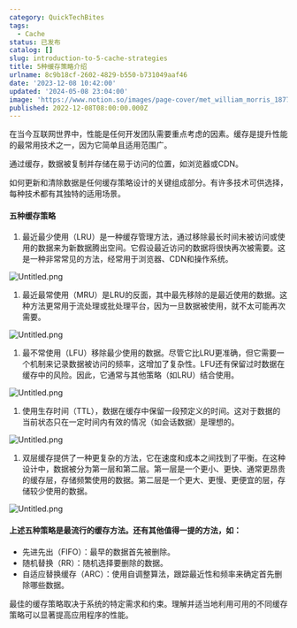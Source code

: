 ```yaml
---
category: QuickTechBites
tags:
  - Cache
status: 已发布
catalog: []
slug: introduction-to-5-cache-strategies
title: 5种缓存策略介绍
urlname: 8c9b18cf-2602-4829-b550-b731049aaf46
date: '2023-12-08 10:42:00'
updated: '2024-05-08 23:04:00'
image: 'https://www.notion.so/images/page-cover/met_william_morris_1877_willow.jpg'
published: 2022-12-08T08:00:00.000Z
---
```


在当今互联网世界中，性能是任何开发团队需要重点考虑的因素。缓存是提升性能的最常用技术之一，因为它简单且适用范围广。


通过缓存，数据被复制并存储在易于访问的位置，如浏览器或CDN。


如何更新和清除数据是任何缓存策略设计的关键组成部分。有许多技术可供选择，每种技术都有其独特的适用场景。


#### 五种缓存策略

1. 最近最少使用（LRU）是一种缓存管理方法，通过移除最长时间未被访问或使用的数据来为新数据腾出空间。它假设最近访问的数据将很快再次被需要。这是一种非常常见的方法，经常用于浏览器、CDN和操作系统。

![Untitled.png](https://prod-files-secure.s3.us-west-2.amazonaws.com/5d24fe63-e567-4804-86f9-9fdc62e13082/74494354-3dc7-4fc2-be3e-7e15913b3f24/Untitled.png?X-Amz-Algorithm=AWS4-HMAC-SHA256&X-Amz-Content-Sha256=UNSIGNED-PAYLOAD&X-Amz-Credential=ASIAZI2LB466ZNKYDVNU%2F20250202%2Fus-west-2%2Fs3%2Faws4_request&X-Amz-Date=20250202T213315Z&X-Amz-Expires=3600&X-Amz-Security-Token=IQoJb3JpZ2luX2VjEOr%2F%2F%2F%2F%2F%2F%2F%2F%2F%2FwEaCXVzLXdlc3QtMiJHMEUCIB7f96tme9Z5WrdvivOkI8GA1bXWgx7jULxBy9IiTfU9AiEAzBgx1Rhdt3aIBPGViavZqtrfGBNMFzWRq5%2FfQo1xS4EqiAQI8%2F%2F%2F%2F%2F%2F%2F%2F%2F%2F%2FARAAGgw2Mzc0MjMxODM4MDUiDDlTadf%2FxTXujvdvXCrcA34yzkgeTeHK9GUe5P8VLGqqW%2F3HTUdZKcifUgk9sd9ynfXgrBCnoBzFl1xKVtQhYSeQldolCD5hVdlzyEgLETM7Xds23JhOIDr1qzCQtUN%2F46PnMBtjnY8rB9zl%2FXlOZur1ZV1GaKiIewyclPA9f9vTw3INpu5AbM2ta6t6%2FkFUvDbrtqNr9SN4iRIXhFa%2Bpvma937ABAmxk7h2jsdFB4%2FNCuMTzrVnUXlH1gltJ0zp%2BJko9YgJN6svhI7q%2FKCjrGhB3UfIfpQaq6m%2BXvUMhe2XjWuPVGfL%2BsnWHxujjXSqpGPswBFRKT7U2%2Bhy8bUIEn4Lz9G7sGU5mpqX5hy62NjHn8PaQTHwkzAhwqSNnR7scmnpW9DctfXAsGLU1NxIkihfEWyMTR0iIJ4y505HHxZB8BrJYDi1Akjkpuo5PmGoJdouAhwgBJJjyXoBPRmDYcomHb%2Be5oTgnoKlZP4MwVv%2BMsPNAtSJtIqGDi7ftdtESRxutByzJRQrNh%2BrJ1DGjpl8DN1eh7hPPy24Vj14KmBglchvaS97Ipz13fxwVcJT9%2Br3CfQKM4fCBBps%2F9qXGiTZNRhStJ22XFlnLJ0RGNNRC9yffrAoQ8K6JqdsyvBEcRrQrJbla8RJPAHEMITe%2FrwGOqUBYO70J2OMwgKESTu9dk3Wxbzy9elZnE7KVTG20XAie8ypQqyZKvfLHBCJlt5x%2BKhsI4LElK1hkS3q4rIxifhhU3pUx5IcJAfkvmvRdW0HBrp4Cmop6Z6cuPi5Z2sKKA6%2BC%2FiFls8ZDD8g7QvRkoJjn2r85jPN7%2FVF2RU1FyhdsRieyO4W5%2B23O9vVqYzAX660oyMW2jlCvzMNa5hjN4%2Bmqa2QEVF9&X-Amz-Signature=e96bfe731e946482b582baca6eaa777deb1532aeb615940e24c0d1ff2e8ff405&X-Amz-SignedHeaders=host&x-id=GetObject)

1. 最近最常使用（MRU）是LRU的反面，其中最先移除的是最近使用的数据。这种方法更常用于流处理或批处理平台，因为一旦数据被使用，就不太可能再次需要。

![Untitled.png](https://prod-files-secure.s3.us-west-2.amazonaws.com/5d24fe63-e567-4804-86f9-9fdc62e13082/9394e615-e149-4cd8-9a1b-e3c39cda8184/Untitled.png?X-Amz-Algorithm=AWS4-HMAC-SHA256&X-Amz-Content-Sha256=UNSIGNED-PAYLOAD&X-Amz-Credential=ASIAZI2LB466ZNKYDVNU%2F20250202%2Fus-west-2%2Fs3%2Faws4_request&X-Amz-Date=20250202T213315Z&X-Amz-Expires=3600&X-Amz-Security-Token=IQoJb3JpZ2luX2VjEOr%2F%2F%2F%2F%2F%2F%2F%2F%2F%2FwEaCXVzLXdlc3QtMiJHMEUCIB7f96tme9Z5WrdvivOkI8GA1bXWgx7jULxBy9IiTfU9AiEAzBgx1Rhdt3aIBPGViavZqtrfGBNMFzWRq5%2FfQo1xS4EqiAQI8%2F%2F%2F%2F%2F%2F%2F%2F%2F%2F%2FARAAGgw2Mzc0MjMxODM4MDUiDDlTadf%2FxTXujvdvXCrcA34yzkgeTeHK9GUe5P8VLGqqW%2F3HTUdZKcifUgk9sd9ynfXgrBCnoBzFl1xKVtQhYSeQldolCD5hVdlzyEgLETM7Xds23JhOIDr1qzCQtUN%2F46PnMBtjnY8rB9zl%2FXlOZur1ZV1GaKiIewyclPA9f9vTw3INpu5AbM2ta6t6%2FkFUvDbrtqNr9SN4iRIXhFa%2Bpvma937ABAmxk7h2jsdFB4%2FNCuMTzrVnUXlH1gltJ0zp%2BJko9YgJN6svhI7q%2FKCjrGhB3UfIfpQaq6m%2BXvUMhe2XjWuPVGfL%2BsnWHxujjXSqpGPswBFRKT7U2%2Bhy8bUIEn4Lz9G7sGU5mpqX5hy62NjHn8PaQTHwkzAhwqSNnR7scmnpW9DctfXAsGLU1NxIkihfEWyMTR0iIJ4y505HHxZB8BrJYDi1Akjkpuo5PmGoJdouAhwgBJJjyXoBPRmDYcomHb%2Be5oTgnoKlZP4MwVv%2BMsPNAtSJtIqGDi7ftdtESRxutByzJRQrNh%2BrJ1DGjpl8DN1eh7hPPy24Vj14KmBglchvaS97Ipz13fxwVcJT9%2Br3CfQKM4fCBBps%2F9qXGiTZNRhStJ22XFlnLJ0RGNNRC9yffrAoQ8K6JqdsyvBEcRrQrJbla8RJPAHEMITe%2FrwGOqUBYO70J2OMwgKESTu9dk3Wxbzy9elZnE7KVTG20XAie8ypQqyZKvfLHBCJlt5x%2BKhsI4LElK1hkS3q4rIxifhhU3pUx5IcJAfkvmvRdW0HBrp4Cmop6Z6cuPi5Z2sKKA6%2BC%2FiFls8ZDD8g7QvRkoJjn2r85jPN7%2FVF2RU1FyhdsRieyO4W5%2B23O9vVqYzAX660oyMW2jlCvzMNa5hjN4%2Bmqa2QEVF9&X-Amz-Signature=9381ecd8207f78418457d0cd5a7188c37a98bf1e6dcb4831195ea89a996f0ea6&X-Amz-SignedHeaders=host&x-id=GetObject)

1. 最不常使用（LFU）移除最少使用的数据。尽管它比LRU更准确，但它需要一个机制来记录数据被访问的频率，这增加了复杂性。LFU还有保留过时数据在缓存中的风险。因此，它通常与其他策略（如LRU）结合使用。

![Untitled.png](https://prod-files-secure.s3.us-west-2.amazonaws.com/5d24fe63-e567-4804-86f9-9fdc62e13082/ff489bb8-941e-4617-b208-e17020ed7ada/Untitled.png?X-Amz-Algorithm=AWS4-HMAC-SHA256&X-Amz-Content-Sha256=UNSIGNED-PAYLOAD&X-Amz-Credential=ASIAZI2LB466ZNKYDVNU%2F20250202%2Fus-west-2%2Fs3%2Faws4_request&X-Amz-Date=20250202T213315Z&X-Amz-Expires=3600&X-Amz-Security-Token=IQoJb3JpZ2luX2VjEOr%2F%2F%2F%2F%2F%2F%2F%2F%2F%2FwEaCXVzLXdlc3QtMiJHMEUCIB7f96tme9Z5WrdvivOkI8GA1bXWgx7jULxBy9IiTfU9AiEAzBgx1Rhdt3aIBPGViavZqtrfGBNMFzWRq5%2FfQo1xS4EqiAQI8%2F%2F%2F%2F%2F%2F%2F%2F%2F%2F%2FARAAGgw2Mzc0MjMxODM4MDUiDDlTadf%2FxTXujvdvXCrcA34yzkgeTeHK9GUe5P8VLGqqW%2F3HTUdZKcifUgk9sd9ynfXgrBCnoBzFl1xKVtQhYSeQldolCD5hVdlzyEgLETM7Xds23JhOIDr1qzCQtUN%2F46PnMBtjnY8rB9zl%2FXlOZur1ZV1GaKiIewyclPA9f9vTw3INpu5AbM2ta6t6%2FkFUvDbrtqNr9SN4iRIXhFa%2Bpvma937ABAmxk7h2jsdFB4%2FNCuMTzrVnUXlH1gltJ0zp%2BJko9YgJN6svhI7q%2FKCjrGhB3UfIfpQaq6m%2BXvUMhe2XjWuPVGfL%2BsnWHxujjXSqpGPswBFRKT7U2%2Bhy8bUIEn4Lz9G7sGU5mpqX5hy62NjHn8PaQTHwkzAhwqSNnR7scmnpW9DctfXAsGLU1NxIkihfEWyMTR0iIJ4y505HHxZB8BrJYDi1Akjkpuo5PmGoJdouAhwgBJJjyXoBPRmDYcomHb%2Be5oTgnoKlZP4MwVv%2BMsPNAtSJtIqGDi7ftdtESRxutByzJRQrNh%2BrJ1DGjpl8DN1eh7hPPy24Vj14KmBglchvaS97Ipz13fxwVcJT9%2Br3CfQKM4fCBBps%2F9qXGiTZNRhStJ22XFlnLJ0RGNNRC9yffrAoQ8K6JqdsyvBEcRrQrJbla8RJPAHEMITe%2FrwGOqUBYO70J2OMwgKESTu9dk3Wxbzy9elZnE7KVTG20XAie8ypQqyZKvfLHBCJlt5x%2BKhsI4LElK1hkS3q4rIxifhhU3pUx5IcJAfkvmvRdW0HBrp4Cmop6Z6cuPi5Z2sKKA6%2BC%2FiFls8ZDD8g7QvRkoJjn2r85jPN7%2FVF2RU1FyhdsRieyO4W5%2B23O9vVqYzAX660oyMW2jlCvzMNa5hjN4%2Bmqa2QEVF9&X-Amz-Signature=9627659dd96a0fa1b0b59c25fda5654714588d64750a95f69600375b7921912d&X-Amz-SignedHeaders=host&x-id=GetObject)

1. 使用生存时间（TTL），数据在缓存中保留一段预定义的时间。这对于数据的当前状态只在一定时间内有效的情况（如会话数据）是理想的。

![Untitled.png](https://prod-files-secure.s3.us-west-2.amazonaws.com/5d24fe63-e567-4804-86f9-9fdc62e13082/480ed8d3-f3c7-4a40-a9c6-4ca2e915c139/Untitled.png?X-Amz-Algorithm=AWS4-HMAC-SHA256&X-Amz-Content-Sha256=UNSIGNED-PAYLOAD&X-Amz-Credential=ASIAZI2LB466ZNKYDVNU%2F20250202%2Fus-west-2%2Fs3%2Faws4_request&X-Amz-Date=20250202T213315Z&X-Amz-Expires=3600&X-Amz-Security-Token=IQoJb3JpZ2luX2VjEOr%2F%2F%2F%2F%2F%2F%2F%2F%2F%2FwEaCXVzLXdlc3QtMiJHMEUCIB7f96tme9Z5WrdvivOkI8GA1bXWgx7jULxBy9IiTfU9AiEAzBgx1Rhdt3aIBPGViavZqtrfGBNMFzWRq5%2FfQo1xS4EqiAQI8%2F%2F%2F%2F%2F%2F%2F%2F%2F%2F%2FARAAGgw2Mzc0MjMxODM4MDUiDDlTadf%2FxTXujvdvXCrcA34yzkgeTeHK9GUe5P8VLGqqW%2F3HTUdZKcifUgk9sd9ynfXgrBCnoBzFl1xKVtQhYSeQldolCD5hVdlzyEgLETM7Xds23JhOIDr1qzCQtUN%2F46PnMBtjnY8rB9zl%2FXlOZur1ZV1GaKiIewyclPA9f9vTw3INpu5AbM2ta6t6%2FkFUvDbrtqNr9SN4iRIXhFa%2Bpvma937ABAmxk7h2jsdFB4%2FNCuMTzrVnUXlH1gltJ0zp%2BJko9YgJN6svhI7q%2FKCjrGhB3UfIfpQaq6m%2BXvUMhe2XjWuPVGfL%2BsnWHxujjXSqpGPswBFRKT7U2%2Bhy8bUIEn4Lz9G7sGU5mpqX5hy62NjHn8PaQTHwkzAhwqSNnR7scmnpW9DctfXAsGLU1NxIkihfEWyMTR0iIJ4y505HHxZB8BrJYDi1Akjkpuo5PmGoJdouAhwgBJJjyXoBPRmDYcomHb%2Be5oTgnoKlZP4MwVv%2BMsPNAtSJtIqGDi7ftdtESRxutByzJRQrNh%2BrJ1DGjpl8DN1eh7hPPy24Vj14KmBglchvaS97Ipz13fxwVcJT9%2Br3CfQKM4fCBBps%2F9qXGiTZNRhStJ22XFlnLJ0RGNNRC9yffrAoQ8K6JqdsyvBEcRrQrJbla8RJPAHEMITe%2FrwGOqUBYO70J2OMwgKESTu9dk3Wxbzy9elZnE7KVTG20XAie8ypQqyZKvfLHBCJlt5x%2BKhsI4LElK1hkS3q4rIxifhhU3pUx5IcJAfkvmvRdW0HBrp4Cmop6Z6cuPi5Z2sKKA6%2BC%2FiFls8ZDD8g7QvRkoJjn2r85jPN7%2FVF2RU1FyhdsRieyO4W5%2B23O9vVqYzAX660oyMW2jlCvzMNa5hjN4%2Bmqa2QEVF9&X-Amz-Signature=9802b431b4410da7518d34d7e18be185fe5e6b6fbb8f78844e939f314dad2ad3&X-Amz-SignedHeaders=host&x-id=GetObject)

1. 双层缓存提供了一种更复杂的方法，它在速度和成本之间找到了平衡。在这种设计中，数据被分为第一层和第二层。第一层是一个更小、更快、通常更昂贵的缓存层，存储频繁使用的数据。第二层是一个更大、更慢、更便宜的层，存储较少使用的数据。

![Untitled.png](https://prod-files-secure.s3.us-west-2.amazonaws.com/5d24fe63-e567-4804-86f9-9fdc62e13082/35e68090-275d-4707-9e9a-ce86f000e9eb/Untitled.png?X-Amz-Algorithm=AWS4-HMAC-SHA256&X-Amz-Content-Sha256=UNSIGNED-PAYLOAD&X-Amz-Credential=ASIAZI2LB466ZNKYDVNU%2F20250202%2Fus-west-2%2Fs3%2Faws4_request&X-Amz-Date=20250202T213315Z&X-Amz-Expires=3600&X-Amz-Security-Token=IQoJb3JpZ2luX2VjEOr%2F%2F%2F%2F%2F%2F%2F%2F%2F%2FwEaCXVzLXdlc3QtMiJHMEUCIB7f96tme9Z5WrdvivOkI8GA1bXWgx7jULxBy9IiTfU9AiEAzBgx1Rhdt3aIBPGViavZqtrfGBNMFzWRq5%2FfQo1xS4EqiAQI8%2F%2F%2F%2F%2F%2F%2F%2F%2F%2F%2FARAAGgw2Mzc0MjMxODM4MDUiDDlTadf%2FxTXujvdvXCrcA34yzkgeTeHK9GUe5P8VLGqqW%2F3HTUdZKcifUgk9sd9ynfXgrBCnoBzFl1xKVtQhYSeQldolCD5hVdlzyEgLETM7Xds23JhOIDr1qzCQtUN%2F46PnMBtjnY8rB9zl%2FXlOZur1ZV1GaKiIewyclPA9f9vTw3INpu5AbM2ta6t6%2FkFUvDbrtqNr9SN4iRIXhFa%2Bpvma937ABAmxk7h2jsdFB4%2FNCuMTzrVnUXlH1gltJ0zp%2BJko9YgJN6svhI7q%2FKCjrGhB3UfIfpQaq6m%2BXvUMhe2XjWuPVGfL%2BsnWHxujjXSqpGPswBFRKT7U2%2Bhy8bUIEn4Lz9G7sGU5mpqX5hy62NjHn8PaQTHwkzAhwqSNnR7scmnpW9DctfXAsGLU1NxIkihfEWyMTR0iIJ4y505HHxZB8BrJYDi1Akjkpuo5PmGoJdouAhwgBJJjyXoBPRmDYcomHb%2Be5oTgnoKlZP4MwVv%2BMsPNAtSJtIqGDi7ftdtESRxutByzJRQrNh%2BrJ1DGjpl8DN1eh7hPPy24Vj14KmBglchvaS97Ipz13fxwVcJT9%2Br3CfQKM4fCBBps%2F9qXGiTZNRhStJ22XFlnLJ0RGNNRC9yffrAoQ8K6JqdsyvBEcRrQrJbla8RJPAHEMITe%2FrwGOqUBYO70J2OMwgKESTu9dk3Wxbzy9elZnE7KVTG20XAie8ypQqyZKvfLHBCJlt5x%2BKhsI4LElK1hkS3q4rIxifhhU3pUx5IcJAfkvmvRdW0HBrp4Cmop6Z6cuPi5Z2sKKA6%2BC%2FiFls8ZDD8g7QvRkoJjn2r85jPN7%2FVF2RU1FyhdsRieyO4W5%2B23O9vVqYzAX660oyMW2jlCvzMNa5hjN4%2Bmqa2QEVF9&X-Amz-Signature=f9dee76f23094395ade1439e3e0b4ccec1acc1394cd68d4a6608b0e3e3d97ebd&X-Amz-SignedHeaders=host&x-id=GetObject)


#### 上述五种策略是最流行的缓存方法。还有其他值得一提的方法，如：

- 先进先出（FIFO）：最早的数据首先被删除。
- 随机替换（RR）：随机选择要删除的数据。
- 自适应替换缓存（ARC）：使用自调整算法，跟踪最近性和频率来确定首先删除哪些数据。

最佳的缓存策略取决于系统的特定需求和约束。理解并适当地利用可用的不同缓存策略可以显著提高应用程序的性能。

